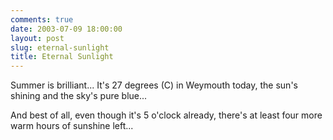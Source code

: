 ```yaml
---
comments: true
date: 2003-07-09 18:00:00
layout: post
slug: eternal-sunlight
title: Eternal Sunlight
---
```


Summer is brilliant... It's 27 degrees (C) in Weymouth today, the sun's shining and the sky's pure blue...  

And best of all, even though it's 5 o'clock already, there's at least four more warm hours of sunshine left...
